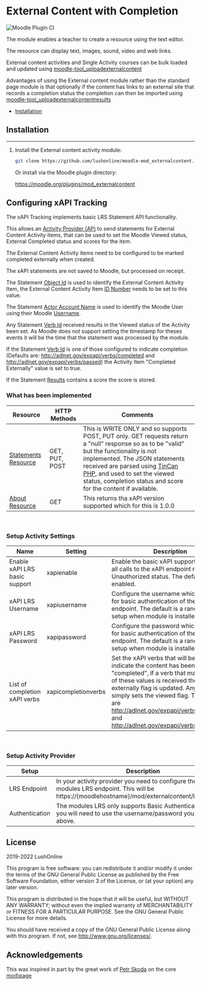 # External Content with Completion

![Moodle Plugin CI](https://github.com/lushonline/moodle-mod_externalcontent/workflows/Moodle%20Plugin%20CI/badge.svg)

The module enables a teacher to create a resource using the text editor.

The resource can display text, images, sound, video and web links.

External content activities and Single Activity courses can be bulk loaded and updated using [moodle-tool_uploadexternalcontent](https://github.com/lushonline/moodle-tool_uploadexternalcontent)

Advantages of using the External content module rather than the standard page module is
that optionally if the content has links to an external site that records a completion status
the completion can then be imported using [moodle-tool_uploadexternalcontentresults](https://github.com/lushonline/moodle-tool_uploadexternalcontentresults)

- [Installation](#installation)

## Installation

---

1. Install the External content activity module:

   ```sh
   git clone https://github.com/lushonline/moodle-mod_externalcontent.git mod/externalcontent
   ```

   Or install via the Moodle plugin directory:

   https://moodle.org/plugins/mod_externalcontent

## Configuring xAPI Tracking

The xAPI Tracking implements basic LRS Statement API functionality.

This allows an [Activity Provider (AP)](https://github.com/adlnet/xAPI-Spec/blob/master/xAPI-About.md#def-activity-provider) to send statements for External Content Activity items, that can be used to set the Moodle Viewed status, External Completed status and scores for the item.

The External Content Activity items need to be configured to be marked completed externally when created.

The xAPI statements are not saved to Moodle, but processed on receipt.

The Statement [Object Id](https://github.com/adlnet/xAPI-Spec/blob/master/xAPI-Data.md#acturi) is used to identify the External Content Activity Item, the External Content Activity Item [ID Number](https://docs.moodle.org/310/en/Common_module_settings#ID_number) needs to be set to this value.

The Statement [Actor Account Name](https://github.com/adlnet/xAPI-Spec/blob/master/xAPI-Data.md#inversefunctional) is used to identify the Moodle User using their Moodle [Username](https://docs.moodle.org/310/en/Add_a_new_user#Username).

Any Statement [Verb Id](https://github.com/adlnet/xAPI-Spec/blob/master/xAPI-Data.md#verb) received results in the Viewed status of the Activity been set. As Moodle does not support setting the timestamp for theses events it will be the time that the statement was processed by the module.

If the Statement [Verb Id](https://github.com/adlnet/xAPI-Spec/blob/master/xAPI-Data.md#verb) is one of those configured to indicate completion (Defaults are: http://adlnet.gov/expapi/verbs/completed and http://adlnet.gov/expapi/verbs/passed) the Activity Item "Completed Externally" value is set to true.

If the Statement [Results](https://github.com/adlnet/xAPI-Spec/blob/master/xAPI-Data.md#245-result) contains a score the score is stored.

### What has been implemented

| Resource                                                                                              | HTTP Methods   | Comments                                                                                                                                                                                                                                                                                                                                                      |
| ----------------------------------------------------------------------------------------------------- | -------------- | ------------------------------------------------------------------------------------------------------------------------------------------------------------------------------------------------------------------------------------------------------------------------------------------------------------------------------------------------------------- |
| [Statements Resource](https://github.com/adlnet/xAPI-Spec/blob/master/xAPI-Communication.md#stmtres)  | GET, PUT, POST | This is WRITE ONLY and so supports POST, PUT only. GET requests return a "null" response so as to be "valid" but the functionality is not implemented. The JSON statements received are parsed using [TinCan PHP](https://github.com/RusticiSoftware/TinCanPHP), and used to set the viewed status, completion status and score for the content if available. |
| [About Resource](https://github.com/adlnet/xAPI-Spec/blob/master/xAPI-Communication.md#aboutresource) | GET            | This returns tha xAPI version supported which for this is 1.0.0                                                                                                                                                                                                                                                                                               |

<br>

### Setup Activity Settings

| Name                          | Setting             | Description                                                                                                                                                                                                                                                                                                                         |
| ----------------------------- | ------------------- | ----------------------------------------------------------------------------------------------------------------------------------------------------------------------------------------------------------------------------------------------------------------------------------------------------------------------------------- |
| Enable xAPI LRS basic support | xapienable          | Enable the basic xAPI support, if disabled all calls to the xAPI endpoint return a 401 Unauthorized status. The default is enabled.                                                                                                                                                                                                 |
| xAPI LRS Username             | xapiusername        | Configure the username which is used for basic authentication of the basic LRS endpoint. The default is a random string, setup when module is installed.                                                                                                                                                                            |
| xAPI LRS Password             | xapipassword        | Configure the password which is used for basic authentication of the basic LRS endpoint. The default is a random string, setup when module is installed.                                                                                                                                                                            |
| List of completion xAPI verbs | xapicompletionverbs | Set the xAPI verbs that will be used to indicate the content has been "completed", if a verb that matches one of these values is received the completed externally flag is updated. Any other verb simply sets the viewed flag. The defaults are http://adlnet.gov/expapi/verbs/completed and http://adlnet.gov/expapi/verbs/passed |

<br>

### Setup Activity Provider

| Setup          | Description                                                                                                                                                    |
| -------------- | -------------------------------------------------------------------------------------------------------------------------------------------------------------- |
| LRS Endpoint   | In your activity provider you need to configure the path to this modules LRS endpoint. This will be https://{moodlehostname}/mod/externalcontent/lrs/index.php |
| Authentication | The modules LRS only supports Basic Authentication and so you will need to use the username/password you configured above.                                     |

## License

2019-2022 LushOnline

This program is free software: you can redistribute it and/or modify it under
the terms of the GNU General Public License as published by the Free Software
Foundation, either version 3 of the License, or (at your option) any later
version.

This program is distributed in the hope that it will be useful, but WITHOUT ANY
WARRANTY; without even the implied warranty of MERCHANTABILITY or FITNESS FOR A
PARTICULAR PURPOSE. See the GNU General Public License for more details.

You should have received a copy of the GNU General Public License along with
this program. If not, see <http://www.gnu.org/licenses/>.

## Acknowledgements

This was inspired in part by the great work of [Petr Skoda](http://skodak.org) on the core [mod\page](https://github.com/moodle/moodle/tree/master/mod/page)
